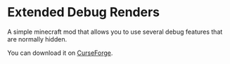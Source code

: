 # Extended Debug Renders
A simple minecraft mod that allows you to use several debug features that are normally hidden.

You can download it on <a href="https://minecraft.curseforge.com/projects/extended-debug-renders">CurseForge</a>.

